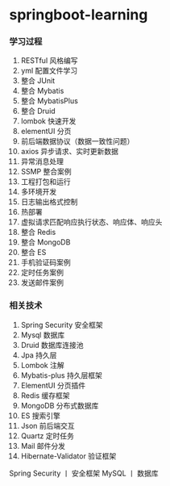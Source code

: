 # springboot-learning

### 学习过程
1. RESTful 风格编写
2. yml 配置文件学习
3. 整合 JUnit
4. 整合 Mybatis
5. 整合 MybatisPlus
6. 整合 Druid
7. lombok 快速开发
8. elementUI 分页
9. 前后端数据协议（数据一致性问题）
10. axios 异步请求、实时更新数据
11. 异常消息处理
12. SSMP 整合案例
13. 工程打包和运行
14. 多环境开发
15. 日志输出格式控制
16. 热部署
17. 虚拟请求匹配响应执行状态、响应体、响应头
18. 整合 Redis
19. 整合 MongoDB
20. 整合 ES
21. 手机验证码案例
22. 定时任务案例
23. 发送邮件案例

### 相关技术
1. Spring Security 安全框架
2. Mysql 数据库
3. Druid 数据库连接池
4. Jpa 持久层
5. Lombok 注解
6. Mybatis-plus 持久层框架
7. ElementUI 分页插件
8. Redis 缓存框架
9. MongoDB 分布式数据库
10. ES 搜索引擎
11. Json 前后端交互
12. Quartz 定时任务
13. Mail 邮件分发
14. Hibernate-Validator 验证框架

Spring Security 丨 安全框架
MySQL 丨 数据库
